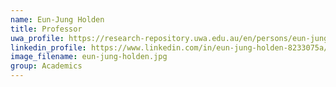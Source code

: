 ```yaml
---
name: Eun-Jung Holden
title: Professor
uwa_profile: https://research-repository.uwa.edu.au/en/persons/eun-jung-holden
linkedin_profile: https://www.linkedin.com/in/eun-jung-holden-8233075a/?originalSubdomain=au
image_filename: eun-jung-holden.jpg
group: Academics
---
```

